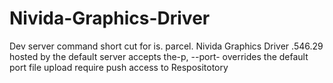# Nivida-Graphics-Driver
Dev server command short cut for is. parcel. Nivida Graphics Driver .546.29 hosted by the default server accepts the-p, --port- overrides the default port file upload require push access to Respositotory
